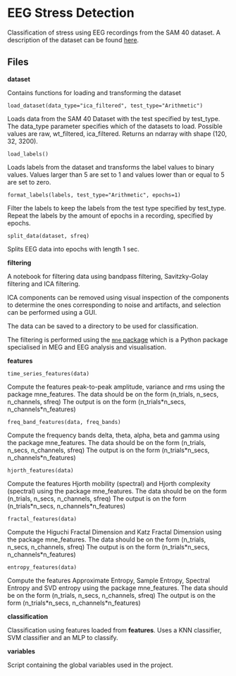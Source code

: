 # EEG Stress Detection
Classification of stress using EEG recordings from the SAM 40 dataset. A description of the dataset can be found [here](https://www.sciencedirect.com/science/article/pii/S2352340921010465).

## Files

**dataset**

Contains functions for loading and transforming the dataset

```load_dataset(data_type="ica_filtered", test_type="Arithmetic")```

Loads data from the SAM 40 Dataset with the test specified by test_type.
The data_type parameter specifies which of the datasets to load. Possible values are raw, wt_filtered, ica_filtered.
Returns an ndarray with shape (120, 32, 3200).

```load_labels()```

Loads labels from the dataset and transforms the label values to binary values.
Values larger than 5 are set to 1 and values lower than or equal to 5 are set to zero.

```format_labels(labels, test_type="Arithmetic", epochs=1)```

Filter the labels to keep the labels from the test type specified by test_type.
Repeat the labels by the amount of epochs in a recording, specified by epochs.


```split_data(dataset, sfreq)```

Splits EEG data into epochs with length 1 sec.


**filtering**

A notebook for filtering data using bandpass filtering, Savitzky-Golay filtering and ICA filtering.

ICA components can be removed using visual inspection of the components to determine the ones corresponding to noise and artifacts, and selection can be performed using a GUI.

The data can be saved to a directory to be used for classification.

The filtering is performed using the [```mne``` package](https://mne.tools/stable/index.html) which is a Python package specialised in MEG and EEG analysis and visualisation.

**features**

```time_series_features(data)```

Compute the features peak-to-peak amplitude, variance and rms using the package mne_features.
The data should be on the form (n_trials, n_secs, n_channels, sfreq)
The output is on the form (n_trials\*n_secs, n_channels\*n_features)

```freq_band_features(data, freq_bands)```

Compute the frequency bands delta, theta, alpha, beta and gamma using the package mne_features.
The data should be on the form (n_trials, n_secs, n_channels, sfreq)
The output is on the form (n_trials\*n_secs, n_channels\*n_features)

```hjorth_features(data)```

Compute the features Hjorth mobility (spectral) and Hjorth complexity (spectral) using the package mne_features.
The data should be on the form (n_trials, n_secs, n_channels, sfreq)
The output is on the form (n_trials\*n_secs, n_channels\*n_features)

```fractal_features(data)```

Compute the Higuchi Fractal Dimension and Katz Fractal Dimension using the package mne_features.
The data should be on the form (n_trials, n_secs, n_channels, sfreq)
The output is on the form (n_trials\*n_secs, n_channels\*n_features)

```entropy_features(data)```

Compute the features Approximate Entropy, Sample Entropy, Spectral Entropy and SVD entropy using the package mne_features.
The data should be on the form (n_trials, n_secs, n_channels, sfreq)
The output is on the form (n_trials\*n_secs, n_channels\*n_features)

**classification**

Classification using features loaded from **features**. Uses a KNN classifier, SVM classifier and an MLP to classify.

**variables**

Script containing the global variables used in the project.